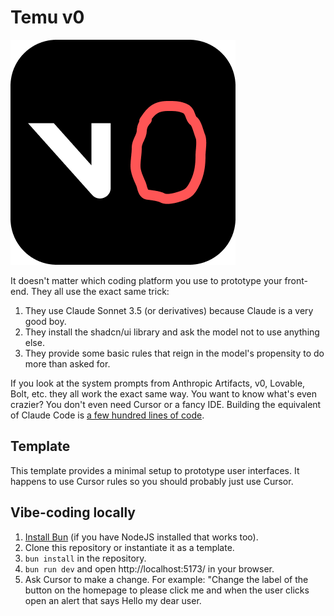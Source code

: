 # Temu v0

![Temu v0](./assets/icon.png)

It doesn't matter which coding platform you use to prototype your front-end.
They all use the exact same trick:

1. They use Claude Sonnet 3.5 (or derivatives) because Claude is a very good boy.
2. They install the shadcn/ui library and ask the model not to use anything else.
3. They provide some basic rules that reign in the model's propensity to do more than asked for.

If you look at the system prompts from Anthropic Artifacts, v0, Lovable, Bolt,
etc. they all work the exact same way. You want to know what's even crazier? You
don't even need Cursor or a fancy IDE. Building the equivalent of Claude Code is
[a few hundred lines of code](https://ampcode.com/how-to-build-an-agent).

## Template

This template provides a minimal setup to prototype user interfaces. It happens
to use Cursor rules so you should probably just use Cursor.

## Vibe-coding locally

1. [Install Bun](https://bun.sh/) (if you have NodeJS installed that works too).
2. Clone this repository or instantiate it as a template.
3. `bun install` in the repository.
4. `bun run dev` and open http://localhost:5173/ in your browser.
5. Ask Cursor to make a change. For example: "Change the label of the button on the homepage to please click me and when the user clicks open an alert that says Hello my dear user.
